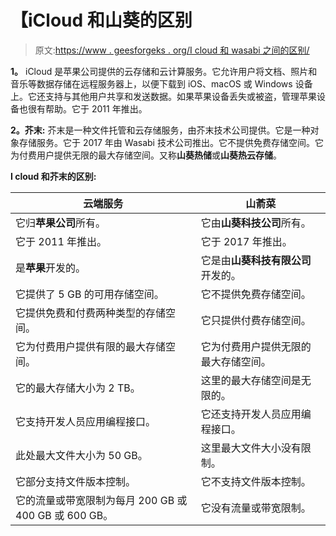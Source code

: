 # 【iCloud 和山葵的区别

> 原文:[https://www . geesforgeks . org/I cloud 和 wasabi 之间的区别/](https://www.geeksforgeeks.org/difference-between-icloud-and-wasabi/)

**1。**
iCloud 是苹果公司提供的云存储和云计算服务。它允许用户将文档、照片和音乐等数据存储在远程服务器上，以便下载到 iOS、macOS 或 Windows 设备上。它还支持与其他用户共享和发送数据。如果苹果设备丢失或被盗，管理苹果设备也很有帮助。它于 2011 年推出。

**2。芥末:**
芥末是一种文件托管和云存储服务，由芥末技术公司提供。它是一种对象存储服务。它于 2017 年由 Wasabi 技术公司推出。它不提供免费存储空间。它为付费用户提供无限的最大存储空间。又称**山葵热储**或**山葵热云存储**。

**I cloud 和芥末的区别:**

<center>

| 云端服务 | 山萮菜 |
| --- | --- |
| 它归**苹果公司**所有。 | 它由**山葵科技公司**所有。 |
| 它于 2011 年推出。 | 它于 2017 年推出。 |
| 是**苹果**开发的。 | 它是由**山葵科技有限公司**开发的。 |
| 它提供了 5 GB 的可用存储空间。 | 它不提供免费存储空间。 |
| 它提供免费和付费两种类型的存储空间。 | 它只提供付费存储空间。 |
| 它为付费用户提供有限的最大存储空间。 | 它为付费用户提供无限的最大存储空间。 |
| 它的最大存储大小为 2 TB。 | 这里的最大存储空间是无限的。 |
| 它支持开发人员应用编程接口。 | 它还支持开发人员应用编程接口。 |
| 此处最大文件大小为 50 GB。 | 这里最大文件大小没有限制。 |
| 它部分支持文件版本控制。 | 它不支持文件版本控制。 |
| 它的流量或带宽限制为每月 200 GB 或 400 GB 或 600 GB。 | 它没有流量或带宽限制。 |

</center>